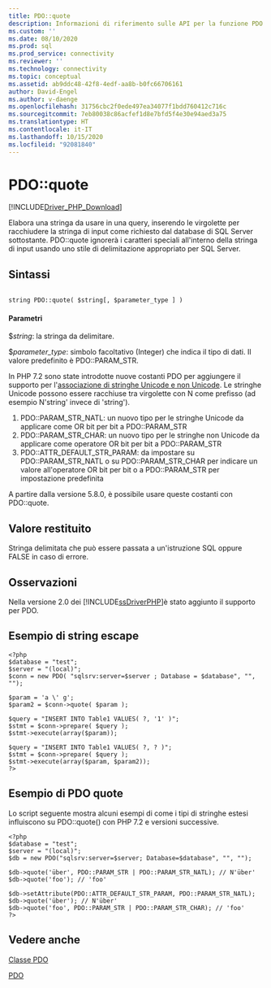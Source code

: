 ```yaml
---
title: PDO::quote
description: Informazioni di riferimento sulle API per la funzione PDO::quote nel driver Microsoft PDO_SQLSRV per PHP per SQL Server.
ms.custom: ''
ms.date: 08/10/2020
ms.prod: sql
ms.prod_service: connectivity
ms.reviewer: ''
ms.technology: connectivity
ms.topic: conceptual
ms.assetid: ab9ddc48-42f8-4edf-aa8b-b0fc66706161
author: David-Engel
ms.author: v-daenge
ms.openlocfilehash: 31756cbc2f0ede497ea34077f1bdd760412c716c
ms.sourcegitcommit: 7eb80038c86acfef1d8e7bfd5f4e30e94aed3a75
ms.translationtype: HT
ms.contentlocale: it-IT
ms.lasthandoff: 10/15/2020
ms.locfileid: "92081840"
---
```

# <a name="pdoquote"></a>PDO::quote
[!INCLUDE[Driver_PHP_Download](../../includes/driver_php_download.md)]

Elabora una stringa da usare in una query, inserendo le virgolette per racchiudere la stringa di input come richiesto dal database di SQL Server sottostante. PDO::quote ignorerà i caratteri speciali all'interno della stringa di input usando uno stile di delimitazione appropriato per SQL Server.  
  
## <a name="syntax"></a>Sintassi  
  
```  
  
string PDO::quote( $string[, $parameter_type ] )  
```  
  
#### <a name="parameters"></a>Parametri  
$*string*: la stringa da delimitare.  
  
$*parameter_type*: simbolo facoltativo (Integer) che indica il tipo di dati.  Il valore predefinito è PDO::PARAM_STR.  

In PHP 7.2 sono state introdotte nuove costanti PDO per aggiungere il supporto per l'[associazione di stringhe Unicode e non Unicode](https://wiki.php.net/rfc/extended-string-types-for-pdo). Le stringhe Unicode possono essere racchiuse tra virgolette con N come prefisso (ad esempio N'string' invece di 'string').

1. PDO::PARAM_STR_NATL: un nuovo tipo per le stringhe Unicode da applicare come OR bit per bit a PDO::PARAM_STR
1. PDO::PARAM_STR_CHAR: un nuovo tipo per le stringhe non Unicode da applicare come operatore OR bit per bit a PDO::PARAM_STR
1. PDO::ATTR_DEFAULT_STR_PARAM: da impostare su PDO::PARAM_STR_NATL o su PDO::PARAM_STR_CHAR per indicare un valore all'operatore OR bit per bit o a PDO::PARAM_STR per impostazione predefinita

A partire dalla versione 5.8.0, è possibile usare queste costanti con PDO::quote.
  
## <a name="return-value"></a>Valore restituito  
Stringa delimitata che può essere passata a un'istruzione SQL oppure FALSE in caso di errore.  
  
## <a name="remarks"></a>Osservazioni  
Nella versione 2.0 dei [!INCLUDE[ssDriverPHP](../../includes/ssdriverphp_md.md)]è stato aggiunto il supporto per PDO.  
  
## <a name="string-escape-example"></a>Esempio di string escape  
  
```  
<?php  
$database = "test";  
$server = "(local)";  
$conn = new PDO( "sqlsrv:server=$server ; Database = $database", "", "");  
  
$param = 'a \' g';  
$param2 = $conn->quote( $param );  
  
$query = "INSERT INTO Table1 VALUES( ?, '1' )";  
$stmt = $conn->prepare( $query );  
$stmt->execute(array($param));  
  
$query = "INSERT INTO Table1 VALUES( ?, ? )";  
$stmt = $conn->prepare( $query );  
$stmt->execute(array($param, $param2));  
?>  
```  
  
## <a name="pdo-quote-example"></a>Esempio di PDO quote  

Lo script seguente mostra alcuni esempi di come i tipi di stringhe estesi influiscono su PDO::quote() con PHP 7.2 e versioni successive.

```
<?php
$database = "test";
$server = "(local)";
$db = new PDO("sqlsrv:server=$server; Database=$database", "", "");

$db->quote('über', PDO::PARAM_STR | PDO::PARAM_STR_NATL); // N'über'
$db->quote('foo'); // 'foo'

$db->setAttribute(PDO::ATTR_DEFAULT_STR_PARAM, PDO::PARAM_STR_NATL);
$db->quote('über'); // N'über'
$db->quote('foo', PDO::PARAM_STR | PDO::PARAM_STR_CHAR); // 'foo'
?>
```
  
## <a name="see-also"></a>Vedere anche  
[Classe PDO](../../connect/php/pdo-class.md)

[PDO](https://php.net/manual/book.pdo.php)  
  
